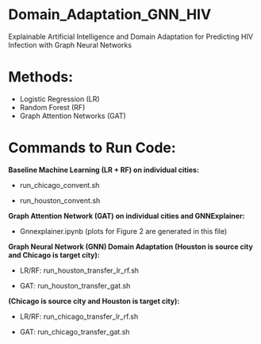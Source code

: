 # Domain_Adaptation_GNN_HIV
Explainable Artificial Intelligence and Domain Adaptation for Predicting HIV Infection with Graph Neural Networks

# Methods:
* Logistic Regression (LR)
* Random Forest (RF)
* Graph Attention Networks (GAT)

# Commands to Run Code:

**Baseline Machine Learning (LR + RF) on individual cities:**

* run_chicago_convent.sh

* run_houston_convent.sh


**Graph Attention Network (GAT) on individual cities and GNNExplainer:**

* Gnnexplainer.ipynb (plots for Figure 2 are generated in this file)


**Graph Neural Network (GNN) Domain Adaptation (Houston is source city and Chicago is target city):**

* LR/RF: run_houston_transfer_lr_rf.sh

* GAT: run_houston_transfer_gat.sh

**(Chicago is source city and Houston is target city):**

* LR/RF: run_chicago_transfer_lr_rf.sh

* GAT: run_chicago_transfer_gat.sh


